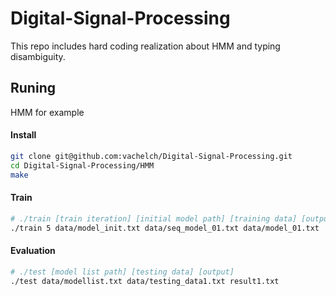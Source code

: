 # Digital-Signal-Processing
This repo includes hard coding realization about HMM and typing disambiguity.

## Runing
HMM for example

#### Install
```bash
git clone git@github.com:vachelch/Digital-Signal-Processing.git
cd Digital-Signal-Processing/HMM
make
```

#### Train

```bash
# ./train [train iteration] [initial model path] [training data] [output model path]
./train 5 data/model_init.txt data/seq_model_01.txt data/model_01.txt
```

#### Evaluation
```bash
# ./test [model list path] [testing data] [output]
./test data/modellist.txt data/testing_data1.txt result1.txt
```


